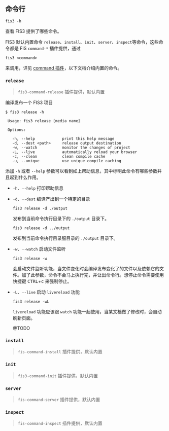 ## 命令行

```
fis3 -h
```
查看 FIS3 提供了哪些命令。

FIS3 默认内置命令 `release`、`install`、`init`、`server`、`inspect`等命令，这些命令都是 FIS `command-*` 插件提供，通过

```
fis3 <command>
```

来调用，详见 [command 插件]()，以下文档介绍内置的命令。

### `release`

> `fis3-command-release` 插件提供，默认内置

编译发布一个 FIS3 项目

```
$ fis3 release -h

 Usage: fis3 release [media name]

 Options:

   -h, --help            print this help message
   -d, --dest <path>     release output destination
   -w, --watch           monitor the changes of project
   -L, --live            automatically reload your browser
   -c, --clean           clean compile cache
   -u, --unique          use unique compile caching
```

添加 `-h` 或者 `--help` 参数可以看到如上帮助信息，其中标明此命令有哪些参数并且起到什么作用。

- `-h`、`--help` 打印帮助信息
- `-d`、`--dest` 编译产出到一个特定的目录

  ```
  fis3 release -d ./output
  ```
  发布到当前命令执行目录下的 `./output` 目录下。
  
  ```
  fis3 release -d ../output
  ```
  发布到当前命令执行目录服目录的 `./output` 目录下。

- `-w`、`--watch` 启动文件监听

  ```
  fis3 release -w
  ```
  会启动文件监听功能，当文件变化时会编译发布变化了的文件以及依赖它的文件。加了此参数，命令不会马上执行完，并让出命令行。想停止命令需要使用快捷键 <kbd>CTRL</kbd>+<kbd>c</kbd> 来强制停止。

- `-L`、`--live` 启动 `livereload` 功能

  ```
  fis3 release -wL
  ```
  
  `livereload` 功能应该跟 `watch` 功能一起使用，当某文档做了修改时，会自动刷新页面。
  
  @TODO

### `install`

> `fis-command-install` 插件提供，默认内置


### `init`
> `fis3-command-init` 插件提供，默认内置


### `server`

> `fis-command-server` 插件提供，默认内置


### `inspect`

> `fis-command-inspect` 插件提供，默认内置